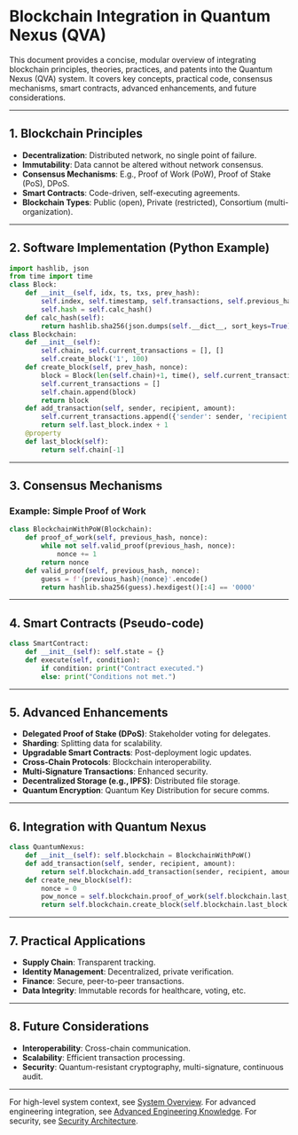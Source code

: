 # Blockchain Integration in Quantum Nexus (QVA)

This document provides a concise, modular overview of integrating blockchain principles, theories, practices, and patents into the Quantum Nexus (QVA) system. It covers key concepts, practical code, consensus mechanisms, smart contracts, advanced enhancements, and future considerations.

---

## 1. Blockchain Principles

- **Decentralization**: Distributed network, no single point of failure.
- **Immutability**: Data cannot be altered without network consensus.
- **Consensus Mechanisms**: E.g., Proof of Work (PoW), Proof of Stake (PoS), DPoS.
- **Smart Contracts**: Code-driven, self-executing agreements.
- **Blockchain Types**: Public (open), Private (restricted), Consortium (multi-organization).

---

## 2. Software Implementation (Python Example)

```python
import hashlib, json
from time import time
class Block:
    def __init__(self, idx, ts, txs, prev_hash):
        self.index, self.timestamp, self.transactions, self.previous_hash = idx, ts, txs, prev_hash
        self.hash = self.calc_hash()
    def calc_hash(self):
        return hashlib.sha256(json.dumps(self.__dict__, sort_keys=True).encode()).hexdigest()
class Blockchain:
    def __init__(self):
        self.chain, self.current_transactions = [], []
        self.create_block('1', 100)
    def create_block(self, prev_hash, nonce):
        block = Block(len(self.chain)+1, time(), self.current_transactions, prev_hash)
        self.current_transactions = []
        self.chain.append(block)
        return block
    def add_transaction(self, sender, recipient, amount):
        self.current_transactions.append({'sender': sender, 'recipient': recipient, 'amount': amount})
        return self.last_block.index + 1
    @property
    def last_block(self):
        return self.chain[-1]
```

---

## 3. Consensus Mechanisms

### Example: Simple Proof of Work
```python
class BlockchainWithPoW(Blockchain):
    def proof_of_work(self, previous_hash, nonce):
        while not self.valid_proof(previous_hash, nonce):
            nonce += 1
        return nonce
    def valid_proof(self, previous_hash, nonce):
        guess = f'{previous_hash}{nonce}'.encode()
        return hashlib.sha256(guess).hexdigest()[:4] == '0000'
```

---

## 4. Smart Contracts (Pseudo-code)
```python
class SmartContract:
    def __init__(self): self.state = {}
    def execute(self, condition):
        if condition: print("Contract executed.")
        else: print("Conditions not met.")
```

---

## 5. Advanced Enhancements

- **Delegated Proof of Stake (DPoS)**: Stakeholder voting for delegates.
- **Sharding**: Splitting data for scalability.
- **Upgradable Smart Contracts**: Post-deployment logic updates.
- **Cross-Chain Protocols**: Blockchain interoperability.
- **Multi-Signature Transactions**: Enhanced security.
- **Decentralized Storage (e.g., IPFS)**: Distributed file storage.
- **Quantum Encryption**: Quantum Key Distribution for secure comms.

---

## 6. Integration with Quantum Nexus

```python
class QuantumNexus:
    def __init__(self): self.blockchain = BlockchainWithPoW()
    def add_transaction(self, sender, recipient, amount):
        return self.blockchain.add_transaction(sender, recipient, amount)
    def create_new_block(self):
        nonce = 0
        pow_nonce = self.blockchain.proof_of_work(self.blockchain.last_block.hash, nonce)
        return self.blockchain.create_block(self.blockchain.last_block.hash, pow_nonce)
```

---

## 7. Practical Applications

- **Supply Chain**: Transparent tracking.
- **Identity Management**: Decentralized, private verification.
- **Finance**: Secure, peer-to-peer transactions.
- **Data Integrity**: Immutable records for healthcare, voting, etc.

---

## 8. Future Considerations

- **Interoperability**: Cross-chain communication.
- **Scalability**: Efficient transaction processing.
- **Security**: Quantum-resistant cryptography, multi-signature, continuous audit.

---

For high-level system context, see [System Overview](../architecture/system_overview.md). For advanced engineering integration, see [Advanced Engineering Knowledge](advanced_engineering_knowledge.md). For security, see [Security Architecture](../architecture/security_architecture.md).

